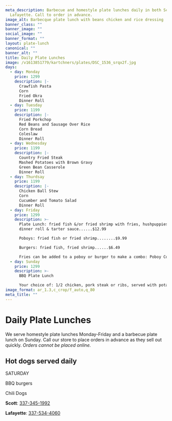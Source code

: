 ```yaml
---
meta_description: Barbecue and homestyle plate lunches daily in both Scott and
  Lafayette. Call to order in advance.
image_alt: Barbecque plate lunch with beans chicken and rice dressing
banner_class: ""
banner_image: ""
social_image: ""
banner_format: ""
layout: plate-lunch
canonical: ""
banner_alt: ""
title: Daily Plate Lunches
image: /v1613851779/kartchners/plates/DSC_1536_srqx2f.jpg
days:
  - day: Monday
    price: 1299
    description: |-
      Crawfish Pasta
      Corn 
      Fried Okra
      Dinner Roll
  - day: Tuesday
    price: 1199
    description: |-
      Fried Porkchop
      Red Beans and Sausage Over Rice
      Corn Bread
      Coleslaw
      Dinner Roll
  - day: Wednesday
    price: 1199
    description: |-
      Country Fried Steak
      Mashed Potatoes with Brown Gravy
      Green Bean Casserole
      Dinner Roll
  - day: Thurdsay
    price: 1199
    description: |-
      Chicken Ball Stew
      Corn
      Cucumber and Tomato Salad
      Dinner Roll 
  - day: Friday
    price: 1299
    description: >-
      Plate Lunch: fried fish &/or fried shrimp with fries, hushpuppies, a
      dinner roll & tarter sauce......$12.99

      Poboys: fried fish or fried shrimp........$9.99

      Burgers: fried fish, fried shrimp......$6.49

      Fries can be added to a poboy or burger to make a combo: Poboy Combo = $12.99, Burger Combo = $9.99
  - day: Sunday
    price: 1299
    description: >-
      BBQ Plate Lunch

      Your choice of: 1/2 chicken, pork steak or ribs, served with potato salad, baked beans, rice dressing and dinner rolls  
image_format: ar_1.3,c_crop/f_auto,q_80
meta_title: ""
---
```

<h1 class="text-5xl text-red-700">
  Daily Plate Lunches
</h1>

<p class="mb-6">We serve homestyle plate lunches Monday-Friday and a barbecue plate lunch on Sunday. Call our store to place orders in advance as they sell out quickly. <em>Orders cannot be placed online.</em></p>
<h2 class="text-gray-800">Hot dogs served daily</h2>

S﻿ATURDAY

BBQ burgers

C﻿hili Dogs

<p><strong>Scott</strong>: <a href="tel:3373451992">337-345-1992</a></p>
<p class="mb-6"><strong>Lafayette</strong>: <a href="tel:3375344060">337-534-4060</a></p>